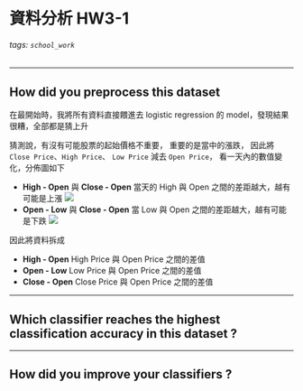# 資料分析 HW3-1
###### tags: `school_work`

----

## How did you preprocess this dataset 

在最開始時，我將所有資料直接餵進去 logistic regression 的 model，發現結果很糟，全部都是猜上升

猜測說，有沒有可能股票的起始價格不重要，
重要的是當中的漲跌，
因此將 `Close Price`、`High Price`、 `Low Price` 減去 `Open Price`，
看一天內的數值變化，分佈圖如下
- **High - Open** 與 **Close - Open**
    當天的 High 與 Open 之間的差距越大，越有可能是上漲
    ![](https://i.imgur.com/zkShk9j.png)
- **Open - Low** 與 **Close - Open**
    當 Low  與 Open 之間的差距越大，越有可能是下跌
    ![](https://i.imgur.com/4ODOnDS.png)

因此將資料拆成
- **High - Open**
    High Price 與 Open Price 之間的差值
- **Open - Low**
    Low Price 與 Open Price 之間的差值
- **Close - Open**
    Close Price 與 Open Price 之間的差值
    
----

## Which classifier reaches the highest classification accuracy in this dataset ?

----

## How did you improve your classifiers ?
